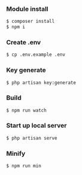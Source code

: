 ### Module install

```bash
$ composer install
$ npm i
```

### Create .env

```bash
$ cp .env.example .env
```

### Key generate

```bash
$ php artisan key:generate
```

### Build

```bash
$ npm run watch
```

### Start up local server

```bash
$ php artisan serve
```

### Minify

```bash
$ npm run min
```
